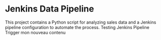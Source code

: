 # Jenkins Data Pipeline

This project contains a Python script for analyzing sales data and a Jenkins pipeline configuration to automate the process.
Testing Jenkins Pipeline Trigger
mon nouveau contenu
